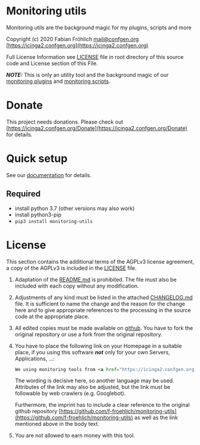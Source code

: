 Monitoring utils
================
Monitoring utils are the background magic for my plugins, scripts and more

Copyright (c) 2020 Fabian Fröhlich <mail@confgen.org> [https://icinga2.confgen.org](https://icinga2.confgen.org)

Full License Information see  [LICENSE](https://github.com/f-froehlich/monitoring-utils/blob/master/LICENSE) file in root directory of this source code and License section of this File.

***NOTE:*** This is only an utility tool and the background magic of our [monitoring plugins](https://github.com/f-froehlich/monitoring-utils) and [monitoring scripts](https://github.com/f-froehlich/monitoring-scripts).

# Donate
This project needs donations. Please check out [https://icinga2.confgen.org/Donate](https://icinga2.confgen.org/Donate) for details.


# Quick setup
See our [documentation](https://icinga2.confgen.org) for details.

## Required
* install python 3.7 (other versions may also work)
* install python3-pip
* `pip3 install monitoring-utils`


# License
This section contains the additional terms of the AGPLv3 license agreement, a copy of the AGPLv3 is included in the [LICENSE](https://github.com/f-froehlich/monitoring-utils/blob/master/LICENSE) file.

1. Adaptation of the [README.md](https://github.com/f-froehlich/monitoring-utils/blob/master/REDME.md) is prohibited. The file must also be included with each copy without any modification. 

2. Adjustments of any kind must be listed in the attached [CHANGELOG.md](https://github.com/f-froehlich/monitoring-utils/blob/master/CHANGELOG.md) file. It is sufficient to name the change and the reason for the change here and to give appropriate references to the processing in the source code at the appropriate place.

3. All edited copies must be made available on [github](https://github.com). You have to fork the original repository or use a fork from the original repository.

4. You have to place the following link on your Homepage in a suitable place, if you using this software ***not*** only for your own Servers, Applications, ...:

    ```html
    We using monitoring tools from <a href="https://icinga2.confgen.org">Fabian Fr&ouml;hlich</a>
   ```

    The wording is decisive here, so another language may be used. Attributes of the link may also be adjusted, but the link must be followable by web crawlers (e.g. Googlebot).

    Furthermore, the imprint has to include a clear reference to the original github repository [https://github.com/f-froehlich/monitoring-utils](https://github.com/f-froehlich/monitoring-utils) as well as the link mentioned above in the body text.
    
5. You are not allowed to earn money with this tool.
